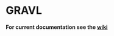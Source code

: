 # GRAVL

**For current documentation see the [wiki](https://github.com/olinrobotics/Tractor/wiki)**

